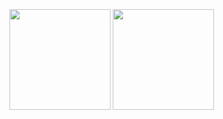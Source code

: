 <img height="180em" src="https://github-readme-stats-eight-theta.vercel.app/api?username=Kirozai&show_icons=true&theme=algolia&include_all_commits=true&count_private=true&title_color=FFFFFF&bg_color=0D1117&text_color=FFFFFF"/>
<img height="180em" src="https://github-readme-stats-eight-theta.vercel.app/api/top-langs/?username=Kirozai&layout=compact&langs_count=3&title_color=FFFFFF&bg_color=0D1117&text_color=FFFFFF"/>
